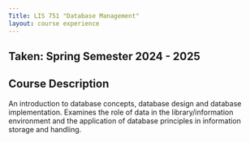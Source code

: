 ```yaml
---
Title: LIS 751 "Database Management"
layout: course experience
---
```


## Taken: Spring Semester 2024 - 2025

## Course Description

An introduction to database concepts, database design and database implementation. Examines the role of data in the library/information environment and the application of database principles in information storage and handling.
